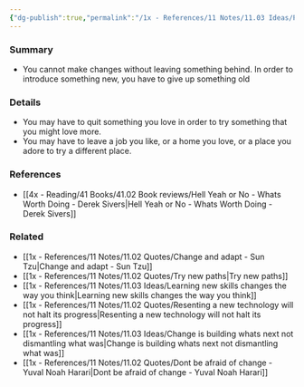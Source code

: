 ```yaml
---
{"dg-publish":true,"permalink":"/1x - References/11 Notes/11.03 Ideas/Personal change requires some space to happen/","title":"Personal change requires some space to happen","noteIcon":"","created":"2023-06-25T17:45:36.000+03:00","updated":"2024-02-14T20:18:25.681+03:00"}
---
```



### Summary
- You cannot make changes without leaving something behind. In order to introduce something new, you have to give up something old

### Details
- You may have to quit something you love in order to try something that you might love more.
- You may have to leave a job you like, or a home you love, or a place you adore to try a different place.

### References
- [[4x - Reading/41 Books/41.02 Book reviews/Hell Yeah or No - Whats Worth Doing - Derek Sivers\|Hell Yeah or No - Whats Worth Doing - Derek Sivers]]

### Related
- [[1x - References/11 Notes/11.02 Quotes/Change and adapt - Sun Tzu\|Change and adapt - Sun Tzu]]
- [[1x - References/11 Notes/11.02 Quotes/Try new paths\|Try new paths]]
- [[1x - References/11 Notes/11.03 Ideas/Learning new skills changes the way you think\|Learning new skills changes the way you think]]
- [[1x - References/11 Notes/11.02 Quotes/Resenting a new technology will not halt its progress\|Resenting a new technology will not halt its progress]]
- [[1x - References/11 Notes/11.03 Ideas/Change is building whats next not dismantling what was\|Change is building whats next not dismantling what was]]
- [[1x - References/11 Notes/11.02 Quotes/Dont be afraid of change - Yuval Noah Harari\|Dont be afraid of change - Yuval Noah Harari]]